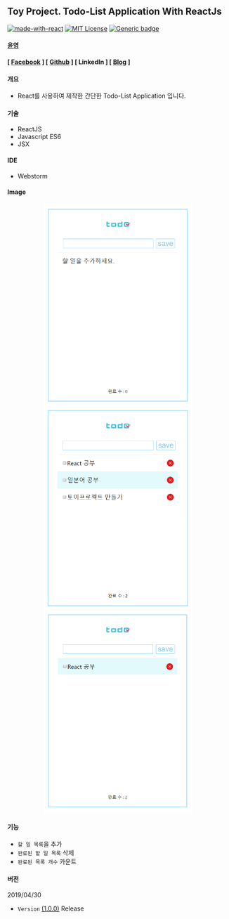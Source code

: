 Toy Project. Todo-List Application With ReactJs <br/>
-----------------------


[![made-with-react](https://img.shields.io/github/package-json/dependency-version/zeit/next.js/dev/react/canary.svg)](https://reactjs.org/)
[![MIT License](https://img.shields.io/badge/license-MIT-blue.svg)](https://opensource.org/licenses/MIT)
[![Generic badge](https://img.shields.io/badge/No-Update-red.svg)](https://shields.io/)



#### [윤영](https://github.com/yunyoung1819)
#### [ [Facebook](https://www.facebook.com/yoon.young.585) ] [ [Github](https://github.com/yunyoung1819) ] [ LinkedIn ] [ [Blog](https://yunyoung1819.tistory.com) ] <br/>


#### 개요
 - React를 사용하여 제작한 간단한 Todo-List Application 입니다. <br/>

#### 기술
- ReactJS
- Javascript ES6
- JSX

#### IDE
- Webstorm

#### Image

<p align="center">
<img width="340px" height="460px" src="https://github.com/yunyoung1819/react-todolist-app/blob/master/src/readmeImg1.PNG?raw=true"/><br/>
<img width="340px" height="460px" src="https://github.com/yunyoung1819/react-todolist-app/blob/master/src/readmeImg2.PNG?raw=true"/>
<br/>
<img width="340px" height="460px" src="https://github.com/yunyoung1819/react-todolist-app/blob/master/src/readmeImg3.PNG?raw=true"/>
</p>


#### 기능 
- `할 일 목록`을 추가 
- `완료된 할 일 목록` 삭제
- `완료된 목록 개수` 카운트 


#### 버전
2019/04/30 <br/>
- `Version` [(1.0.0)](https://github.com/yunyoung1819/react-todolist-app) Release <br/>

